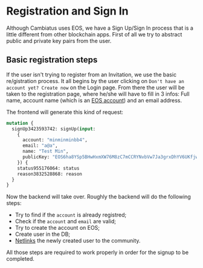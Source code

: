 # Registration and Sign In

Although Cambiatus uses EOS, we have a Sign Up/Sign In process that is a little different from other blockchain apps. First of all we try to abstract public and private key pairs from the user.

## Basic registration steps

If the user isn't trying to register from an Invitation, we use the basic re/gistration process. It all begins by the user clicking on `Don't have an account yet? Create now` on the Login page. From there the user will be taken to the registration page, where he/she will have to fill in 3 infos: Full name, account name (which is an [EOS account](integration/accounts.html)) and an email address. 

The frontend will generate this kind of request:

```graphql
mutation {
  signUp3423593742: signUp(input: 
    {
      account: "minminminbb4", 
      email: "a@a",
      name: "Test Min",
      publicKey: "EOS6ha8YSp5BHwHxmXW76M8zC7mCCRYNvbVw7Ja3grxDhYV6UKfjw"
    }) {
    status955176064: status
    reason3832528868: reason
  }
}
```

Now the backend will take over. Roughly the backend will do the following steps:

- Try to find if the `account` is already registred;
- Check if the `account` and `email` are valid;
- Try to create the account on EOS;
- Create user in the DB;
- [Netlinks](/features/networks.md) the newly created user to the community.

All those steps are required to work properly in order for the signup to be completed. 
